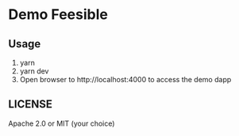 Demo Feesible
=========

## Usage

1. yarn
2. yarn dev
3. Open browser to http://localhost:4000 to access the demo dapp

## LICENSE

Apache 2.0 or MIT (your choice)
